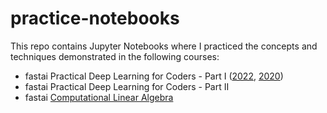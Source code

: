 # practice-notebooks

This repo contains Jupyter Notebooks where I practiced the concepts and techniques demonstrated in the following courses:
- fastai Practical Deep Learning for Coders - Part I ([2022](https://course.fast.ai/), [2020](https://course20.fast.ai/))
- fastai Practical Deep Learning for Coders - Part II
- fastai [Computational Linear Algebra](https://www.fast.ai/posts/2017-07-17-num-lin-alg.html)
